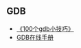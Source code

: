 ## GDB

- [《100个gdb小技巧》](https://github.com/hellogcc/100-gdb-tips/blob/master/src/index.md)
- [GDB在线手册](https://sourceware.org/gdb/onlinedocs/gdb/)